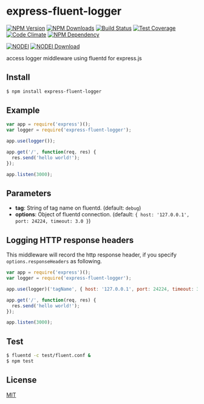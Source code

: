 # express-fluent-logger

[![NPM Version][npm-image]][npm-url]
[![NPM Downloads][downloads-image]][downloads-url]
[![Build Status][travis-image]][travis-url]
[![Test Coverage][coveralls-image]][coveralls-url]
[![Code Climate][codeclimate-image]][codeclimate-url]
[![NPM Dependency][david-image]][david-url]

[![NODEI][nodei-image]][nodei-url]
[![NODEI Download][nodei-dl-image]][nodei-url]

access logger middleware using fluentd for express.js

## Install
```sh
$ npm install express-fluent-logger
```

## Example
```js
var app = require('express')();
var logger = require('express-fluent-logger');

app.use(logger());

app.get('/', function(req, res) {
  res.send('hello world!');
});

app.listen(3000);
```

## Parameters
 - **tag**: String of tag name on fluentd. (default: `debug`)
 - **options**: Object of fluentd connection. (default: `{ host: '127.0.0.1', port: 24224, timeout: 3.0 }`)

## Logging HTTP response headers
This middleware will record the http response header, if you specify `options.responseHeaders` as following.
```js
var app = require('express')();
var logger = require('express-fluent-logger');

app.use(logger)('tagName', { host: '127.0.0.1', port: 24224, timeout: 3.0, responseHeaders: ['x-userid'] }));

app.get('/', function(req, res) {
  res.send('hello world!');
});

app.listen(3000);

```

## Test
```sh
$ fluentd -c test/fluent.conf &
$ npm test
```

## License

[MIT](http://stoshiya.mit-license.org/2014)

[npm-image]: https://img.shields.io/npm/v/express-fluent-logger.svg?style=flat
[npm-url]: https://npmjs.org/package/express-fluent-logger
[downloads-image]: https://img.shields.io/npm/dm/express-fluent-logger.svg?style=flat
[downloads-url]: https://npmjs.org/package/express-fluent-logger
[travis-image]: https://img.shields.io/travis/stoshiya/express-fluent-logger.svg?style=flat
[travis-url]: https://travis-ci.org/stoshiya/express-fluent-logger
[coveralls-image]: https://img.shields.io/coveralls/stoshiya/express-fluent-logger.svg?style=flat
[coveralls-url]: https://coveralls.io/r/stoshiya/express-fluent-logger?branch=master
[codeclimate-image]: https://img.shields.io/codeclimate/github/stoshiya/express-fluent-logger.svg?style=flat
[codeclimate-url]: https://codeclimate.com/github/stoshiya/express-fluent-logger
[david-image]: https://img.shields.io/david/stoshiya/express-fluent-logger.svg?style=flat
[david-url]: https://david-dm.org/stoshiya/express-fluent-logger
[nodei-image]: https://nodei.co/npm/express-fluent-logger.png?downloads=true&downloadRank=true&stars=true
[nodei-dl-image]: https://nodei.co/npm-dl/express-fluent-logger.png?months=9&height=3
[nodei-url]: https://nodei.co/npm/express-fluent-logger/
